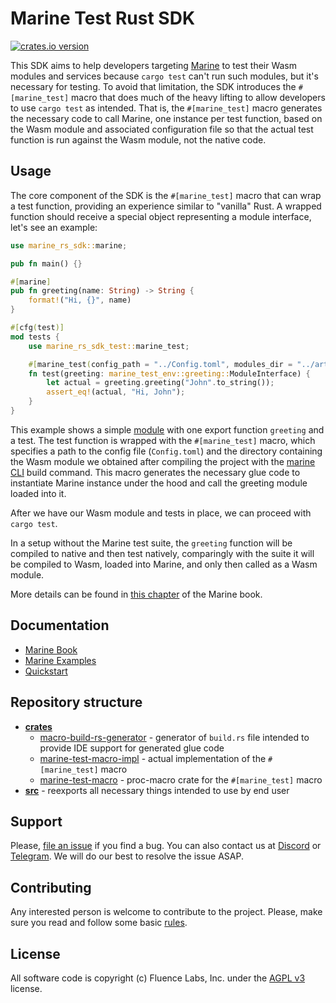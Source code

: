 # Marine Test Rust SDK
[![crates.io version](https://img.shields.io/crates/v/marine-rs-sdk-test?color=green)](https://crates.io/crates/marine-rs-sdk-test)

This SDK aims to help developers targeting [Marine](https://github.com/fluencelabs/marine) to test their Wasm modules and services because `cargo test` can't run such modules, but it's necessary for testing. To avoid that limitation, the SDK introduces the `#[marine_test]` macro that does much of the heavy lifting to allow developers to use `cargo test` as intended. That is, the `#[marine_test]` macro generates the necessary code to call Marine, one instance per test function, based on the Wasm module and associated configuration file so that the actual test function is run against the Wasm module, not the native code.


## Usage

The core component of the SDK is the `#[marine_test]` macro that can wrap a test function, providing an experience similar to "vanilla" Rust. A wrapped function should receive a special object representing a module interface, let's see an example:
```rust
use marine_rs_sdk::marine;

pub fn main() {}

#[marine]
pub fn greeting(name: String) -> String {
    format!("Hi, {}", name)
}

#[cfg(test)]
mod tests {
    use marine_rs_sdk_test::marine_test;

    #[marine_test(config_path = "../Config.toml", modules_dir = "../artifacts")]
    fn test(greeting: marine_test_env::greeting::ModuleInterface) {
        let actual = greeting.greeting("John".to_string());
        assert_eq!(actual, "Hi, John");
    }
}
```
This example shows a simple [module](https://fluence.dev/docs/marine-book/quick-start/develop-a-single-module-service) with one export function `greeting` and a test. The test function is wrapped with the `#[marine_test]` macro, which specifies a path to the config file (`Config.toml`) and the directory containing the Wasm module we obtained after compiling the project with the [marine CLI](https://fluence.dev/docs/marine-book/marine-tooling-reference/marine-cli) build command. This macro generates the necessary glue code to instantiate Marine instance under the hood and call the greeting module loaded into it.

After we have our Wasm module and tests in place, we can proceed with `cargo test`.

In a setup without the Marine test suite, the `greeting` function will be compiled to native and then test natively, comparingly with the suite it will be compiled to Wasm, loaded into Marine, and only then called as a Wasm module.

More details can be found in [this chapter](https://fluence.dev/docs/marine-book/marine-rust-sdk/testing-and-debugging/) of the Marine book.


## Documentation

- [Marine Book](https://fluence.dev/docs/marine-book/introduction)
- [Marine Examples](https://github.com/fluencelabs/examples/tree/main/marine-examples)
- [Quickstart](https://fluence.dev/docs/marine-book/quick-start/)


## Repository structure

- **[crates](./crates)**
    - [macro-build-rs-generator](./crates/macro-build-rs-generator) - generator of `build.rs` file intended to provide IDE support for generated glue code
    - [marine-test-macro-impl](./crates/marine-test-macro-impl) - actual implementation of the `#[marine_test]` macro
    - [marine-test-macro](./crates/marine-test-macro) - proc-macro crate for the `#[marine_test]` macro
- **[src](./src)** - reexports all necessary things intended to use by end user


## Support

Please, [file an issue](https://github.com/fluencelabs/marine-rs-sdk-test/issues) if you find a bug. You can also contact us at [Discord](https://discord.com/invite/5qSnPZKh7u) or [Telegram](https://t.me/fluence_project). We will do our best to resolve the issue ASAP.


## Contributing

Any interested person is welcome to contribute to the project. Please, make sure you read and follow some basic [rules](./CONTRIBUTING.md).


## License

All software code is copyright (c) Fluence Labs, Inc. under the [AGPL v3](./LICENSE) license.

